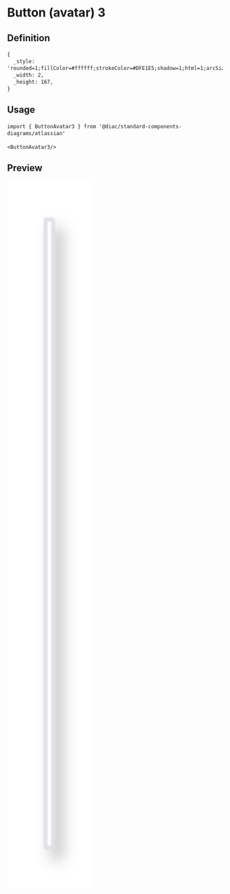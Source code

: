 # Button (avatar) 3

## Definition

```
{
  _style: 'rounded=1;fillColor=#ffffff;strokeColor=#DFE1E5;shadow=1;html=1;arcSize=4',
  _width: 2,
  _height: 167,
}
```

## Usage

```
import { ButtonAvatar3 } from '@diac/standard-components-diagrams/atlassian'

<ButtonAvatar3/>
```

## Preview

<img src="./button-avatar-3.png" width="200"/>
